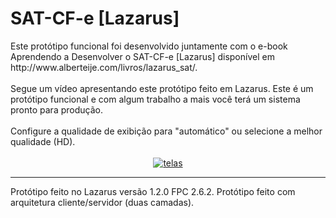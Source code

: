 <html>
						<h1>SAT-CF-e [Lazarus]</h1>
	Este protótipo funcional foi desenvolvido juntamente com o e-book Aprendendo a Desenvolver o SAT-CF-e [Lazarus] disponível em http://www.alberteije.com/livros/lazarus_sat/. 
						<br />
						<br />
						Segue um vídeo apresentando este protótipo feito em Lazarus.
            Este é um protótipo funcional e com algum trabalho a mais você terá um sistema pronto para produção.
						<br />
						<br />
						Configure a qualidade de exibição para "automático" ou selecione a melhor qualidade (HD).
						<br />
						<br />
							<center>	
								<a href="https://www.youtube.com/embed/JNmRIfzAe9o?rel=0">
									<img src="https://img.youtube.com/vi/JNmRIfzAe9o/maxresdefault.jpg" alt="telas" /> </a>
				</center>
							<hr />
						Protótipo feito no Lazarus versão 1.2.0 FPC 2.6.2. Protótipo feito com arquitetura cliente/servidor (duas camadas).
</html>
